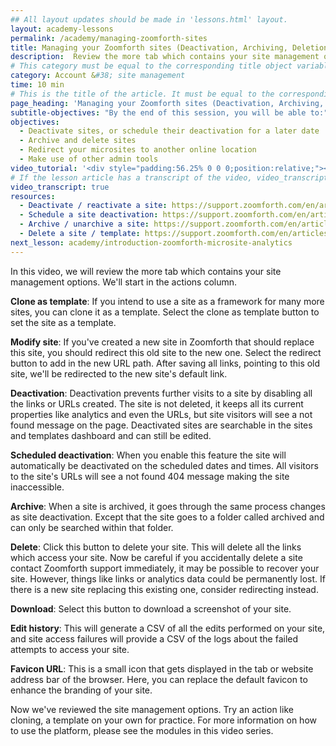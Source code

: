 ```yaml
---
## All layout updates should be made in 'lessons.html' layout.
layout: academy-lessons
permalink: /academy/managing-zoomforth-sites
title: Managing your Zoomforth sites (Deactivation, Archiving, Deletion and Redirection)  | Zoomforth Academy
description:  Review the more tab which contains your site management options. We'll start in the actions column
# This category must be equal to the corresponding title object variable in the file _data/academy
category: Account &#38; site management
time: 10 min
# This is the title of the article. It must be equal to the corresponding title object variable in the file _data/academy
page_heading: 'Managing your Zoomforth sites (Deactivation, Archiving, Deletion and Redirection)'
subtitle-objectives: "By the end of this session, you will be able to:"
objectives:
  - Deactivate sites, or schedule their deactivation for a later date
  - Archive and delete sites
  - Redirect your microsites to another online location
  - Make use of other admin tools
video_tutorial: '<div style="padding:56.25% 0 0 0;position:relative;"><iframe src="https://player.vimeo.com/video/936211883?badge=0&amp;autopause=0&amp;player_id=0&amp;app_id=58479" frameborder="0" allow="autoplay; fullscreen; picture-in-picture; clipboard-write" style="position:absolute;top:0;left:0;width:100%;height:100%;" title="Managing your Zoomforth sites (Deactivation, Archiving, Deletion and Redirection)"></iframe></div><script src="https://player.vimeo.com/api/player.js"></script>'
# If the lesson article has a transcript of the video, video_transcript must be set to "true".
video_transcript: true
resources:
  - Deactivate / reactivate a site: https://support.zoomforth.com/en/articles/1868128-deactivate-reactivate-a-site
  - Schedule a site deactivation: https://support.zoomforth.com/en/articles/5890805-schedule-a-site-deactivation
  - Archive / unarchive a site: https://support.zoomforth.com/en/articles/1940275-archive-unarchive-a-site
  - Delete a site / template: https://support.zoomforth.com/en/articles/464249-delete-a-site-template
next_lesson: academy/introduction-zoomforth-microsite-analytics
---
```

In this video, we will review the more tab which contains your site management options. We'll start in the actions column.

**Clone as template**: If you intend to use a site as a framework for many more sites, you can clone it as a template. Select the clone as template button to set the site as a template.

**Modify site**: If you've created a new site in Zoomforth that should replace this site, you should redirect this old site to the new one. Select the redirect button to add in the new URL path. After saving all links, pointing to this old site, we'll be redirected to the new site's default link.

**Deactivation**: Deactivation prevents further visits to a site by disabling all the links or URLs created. The site is not deleted, it keeps all its current properties like analytics and even the URLs, but site visitors will see a not found message on the page. Deactivated sites are searchable in the sites and templates dashboard and can still be edited.

**Scheduled deactivation**: When you enable this feature the site will automatically be deactivated on the scheduled dates and times. All visitors to the site's URLs will see a not found 404 message making the site inaccessible.

**Archive**: When a site is archived, it goes through the same process changes as site deactivation. Except that the site goes to a folder called archived and can only be searched within that folder.

**Delete**: Click this button to delete your site. This will delete all the links which access your site. Now be careful if you accidentally delete a site contact Zoomforth support immediately, it may be possible to recover your site. However, things like links or analytics data could be permanently lost. If there is a new site replacing this existing one, consider redirecting instead.

**Download**: Select this button to download a screenshot of your site.

**Edit history**: This will generate a CSV of all the edits performed on your site, and site access failures will provide a CSV of the logs about the failed attempts to access your site.

**Favicon URL**: This is a small icon that gets displayed in the tab or website address bar of the browser. Here, you can replace the default favicon to enhance the branding of your site.

Now we've reviewed the site management options. Try an action like cloning, a template on your own for practice. For more information on how to use the platform, please see the modules in this video series.
